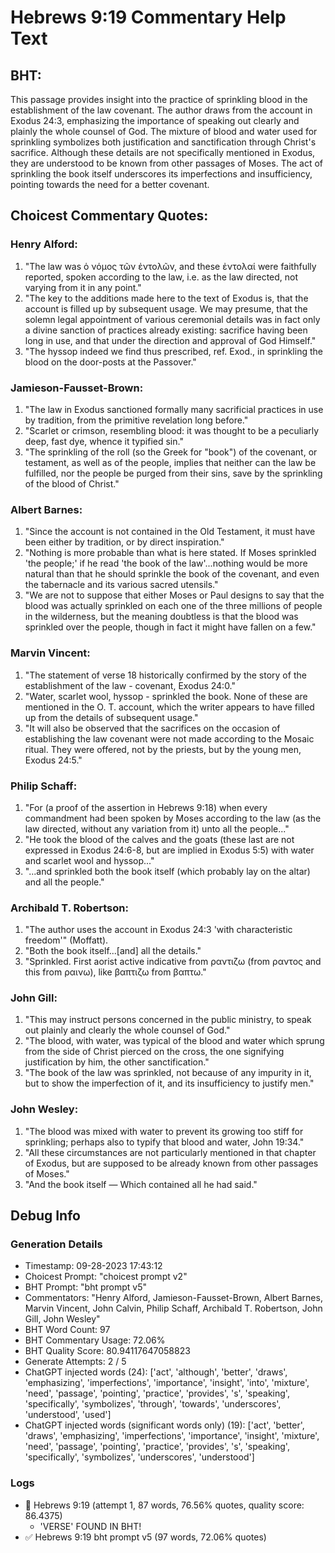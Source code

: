 # Hebrews 9:19 Commentary Help Text

## BHT:
This passage provides insight into the practice of sprinkling blood in the establishment of the law covenant. The author draws from the account in Exodus 24:3, emphasizing the importance of speaking out clearly and plainly the whole counsel of God. The mixture of blood and water used for sprinkling symbolizes both justification and sanctification through Christ's sacrifice. Although these details are not specifically mentioned in Exodus, they are understood to be known from other passages of Moses. The act of sprinkling the book itself underscores its imperfections and insufficiency, pointing towards the need for a better covenant.

## Choicest Commentary Quotes:
### Henry Alford:
1. "The law was ὁ νόμος τῶν ἐντολῶν, and these ἐντολαί were faithfully reported, spoken according to the law, i.e. as the law directed, not varying from it in any point." 
2. "The key to the additions made here to the text of Exodus is, that the account is filled up by subsequent usage. We may presume, that the solemn legal appointment of various ceremonial details was in fact only a divine sanction of practices already existing: sacrifice having been long in use, and that under the direction and approval of God Himself."
3. "The hyssop indeed we find thus prescribed, ref. Exod., in sprinkling the blood on the door-posts at the Passover."

### Jamieson-Fausset-Brown:
1. "The law in Exodus sanctioned formally many sacrificial practices in use by tradition, from the primitive revelation long before."
2. "Scarlet or crimson, resembling blood: it was thought to be a peculiarly deep, fast dye, whence it typified sin."
3. "The sprinkling of the roll (so the Greek for "book") of the covenant, or testament, as well as of the people, implies that neither can the law be fulfilled, nor the people be purged from their sins, save by the sprinkling of the blood of Christ."

### Albert Barnes:
1. "Since the account is not contained in the Old Testament, it must have been either by tradition, or by direct inspiration."
2. "Nothing is more probable than what is here stated. If Moses sprinkled 'the people;' if he read 'the book of the law'...nothing would be more natural than that he should sprinkle the book of the covenant, and even the tabernacle and its various sacred utensils."
3. "We are not to suppose that either Moses or Paul designs to say that the blood was actually sprinkled on each one of the three millions of people in the wilderness, but the meaning doubtless is that the blood was sprinkled over the people, though in fact it might have fallen on a few."

### Marvin Vincent:
1. "The statement of verse 18 historically confirmed by the story of the establishment of the law - covenant, Exodus 24:0."
2. "Water, scarlet wool, hyssop - sprinkled the book. None of these are mentioned in the O. T. account, which the writer appears to have filled up from the details of subsequent usage."
3. "It will also be observed that the sacrifices on the occasion of establishing the law covenant were not made according to the Mosaic ritual. They were offered, not by the priests, but by the young men, Exodus 24:5."

### Philip Schaff:
1. "For (a proof of the assertion in Hebrews 9:18) when every commandment had been spoken by Moses according to the law (as the law directed, without any variation from it) unto all the people..."
2. "He took the blood of the calves and the goats (these last are not expressed in Exodus 24:6-8, but are implied in Exodus 5:5) with water and scarlet wool and hyssop..."
3. "...and sprinkled both the book itself (which probably lay on the altar) and all the people."

### Archibald T. Robertson:
1. "The author uses the account in Exodus 24:3 'with characteristic freedom'" (Moffatt).
2. "Both the book itself...[and] all the details." 
3. "Sprinkled. First aorist active indicative from ραντιζω (from ραντος and this from ραινω), like βαπτιζω from βαπτω."

### John Gill:
1. "This may instruct persons concerned in the public ministry, to speak out plainly and clearly the whole counsel of God." 
2. "The blood, with water, was typical of the blood and water which sprung from the side of Christ pierced on the cross, the one signifying justification by him, the other sanctification."
3. "The book of the law was sprinkled, not because of any impurity in it, but to show the imperfection of it, and its insufficiency to justify men."

### John Wesley:
1. "The blood was mixed with water to prevent its growing too stiff for sprinkling; perhaps also to typify that blood and water, John 19:34." 
2. "All these circumstances are not particularly mentioned in that chapter of Exodus, but are supposed to be already known from other passages of Moses." 
3. "And the book itself — Which contained all he had said."


## Debug Info
### Generation Details
- Timestamp: 09-28-2023 17:43:12
- Choicest Prompt: "choicest prompt v2"
- BHT Prompt: "bht prompt v5"
- Commentators: "Henry Alford, Jamieson-Fausset-Brown, Albert Barnes, Marvin Vincent, John Calvin, Philip Schaff, Archibald T. Robertson, John Gill, John Wesley"
- BHT Word Count: 97
- BHT Commentary Usage: 72.06%
- BHT Quality Score: 80.94117647058823
- Generate Attempts: 2 / 5
- ChatGPT injected words (24):
	['act', 'although', 'better', 'draws', 'emphasizing', 'imperfections', 'importance', 'insight', 'into', 'mixture', 'need', 'passage', 'pointing', 'practice', 'provides', 's', 'speaking', 'specifically', 'symbolizes', 'through', 'towards', 'underscores', 'understood', 'used']
- ChatGPT injected words (significant words only) (19):
	['act', 'better', 'draws', 'emphasizing', 'imperfections', 'importance', 'insight', 'mixture', 'need', 'passage', 'pointing', 'practice', 'provides', 's', 'speaking', 'specifically', 'symbolizes', 'underscores', 'understood']

### Logs
- 🔄 Hebrews 9:19 (attempt 1, 87 words, 76.56% quotes, quality score: 86.4375) 
	- 'VERSE' FOUND IN BHT!
- ✅ Hebrews 9:19 bht prompt v5 (97 words, 72.06% quotes)